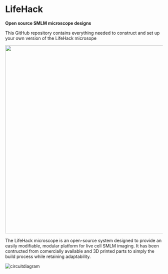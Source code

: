 # LifeHack
**Open source SMLM microscope designs**

This GitHub repository contains everything needed to construct and set up your own version of the LifeHack microsope


<img src="https://github.com/Joshedwards222/LifeHack/blob/master/Images/Microscope-Full.jpg" width="600">

The LifeHack microscope is an open-source system designed to provide an easily modifiable, modular platform for live cell SMLM imaging. It has been contructed from comercially available and 3D printed parts to simply the build process while retaining adaptability.





![circuitdiagram](https://github.com/Joshedwards222/LifeHack/blob/master/Designs/Line%20Drawings/Circuit%20Diagram.jpg)
